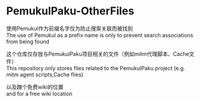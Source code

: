 # PemukulPaku-OtherFiles
使用Pemukul作为前缀名字仅为防止搜索关联而被找到  
The use of Pemukul as a prefix name is only to prevent search associations from being found  

这个仓库仅存放与PemukulPaku项目相关的文件（例如mitm代理脚本、Cache文件）  
This repository only stores files related to the PemukulPaku project (e.g. mitm agent scripts,Cache flies)  

以及蹭个免费wiki的位置  
and for a free wiki location
